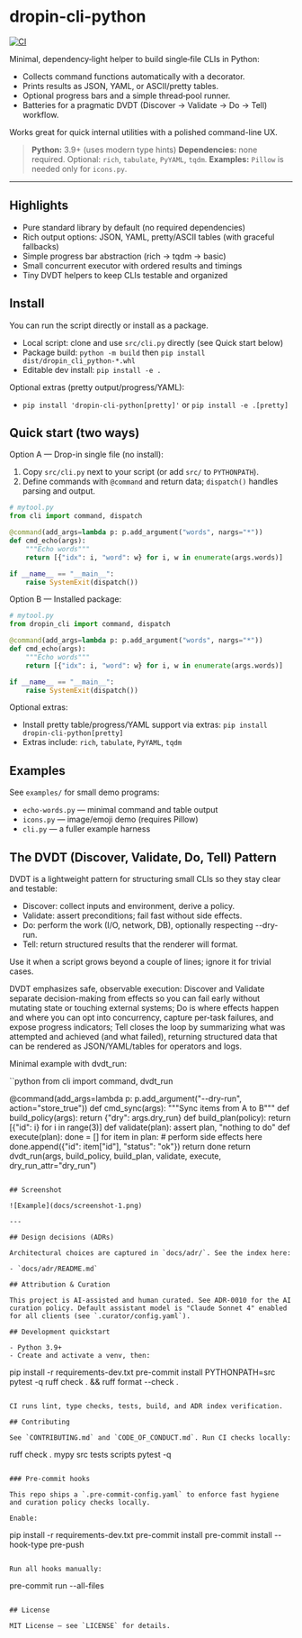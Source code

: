 # dropin-cli-python

[![CI](https://github.com/arturormk/dropin-cli-python/actions/workflows/ci.yml/badge.svg?branch=main)](https://github.com/arturormk/dropin-cli-python/actions/workflows/ci.yml)

Minimal, dependency‑light helper to build single‑file CLIs in Python:
- Collects command functions automatically with a decorator.
- Prints results as JSON, YAML, or ASCII/pretty tables.
- Optional progress bars and a simple thread‑pool runner.
- Batteries for a pragmatic DVDT (Discover → Validate → Do → Tell) workflow.

Works great for quick internal utilities with a polished command-line UX.

> **Python:** 3.9+ (uses modern type hints)
> **Dependencies:** none required. Optional: `rich`, `tabulate`, `PyYAML`, `tqdm`.
> **Examples:** `Pillow` is needed only for `icons.py`.

---

## Highlights

- Pure standard library by default (no required dependencies)
- Rich output options: JSON, YAML, pretty/ASCII tables (with graceful fallbacks)
- Simple progress bar abstraction (rich → tqdm → basic)
- Small concurrent executor with ordered results and timings
- Tiny DVDT helpers to keep CLIs testable and organized

## Install

You can run the script directly or install as a package.

- Local script: clone and use `src/cli.py` directly (see Quick start below)
- Package build: `python -m build` then `pip install dist/dropin_cli_python-*.whl`
- Editable dev install: `pip install -e .`

Optional extras (pretty output/progress/YAML):

- `pip install 'dropin-cli-python[pretty]'` or `pip install -e .[pretty]`

## Quick start (two ways)

Option A — Drop-in single file (no install):

1) Copy `src/cli.py` next to your script (or add `src/` to `PYTHONPATH`).
2) Define commands with `@command` and return data; `dispatch()` handles parsing and output.

````python
# mytool.py
from cli import command, dispatch

@command(add_args=lambda p: p.add_argument("words", nargs="*"))
def cmd_echo(args):
    """Echo words"""
    return [{"idx": i, "word": w} for i, w in enumerate(args.words)]

if __name__ == "__main__":
    raise SystemExit(dispatch())
`````

Option B — Installed package:

````python
# mytool.py
from dropin_cli import command, dispatch

@command(add_args=lambda p: p.add_argument("words", nargs="*"))
def cmd_echo(args):
    """Echo words"""
    return [{"idx": i, "word": w} for i, w in enumerate(args.words)]

if __name__ == "__main__":
    raise SystemExit(dispatch())
````

Optional extras:
- Install pretty table/progress/YAML support via extras: `pip install dropin-cli-python[pretty]`
- Extras include: `rich`, `tabulate`, `PyYAML`, `tqdm`

## Examples

See `examples/` for small demo programs:

- `echo-words.py` — minimal command and table output
- `icons.py` — image/emoji demo (requires Pillow)
- `cli.py` — a fuller example harness

## The DVDT (Discover, Validate, Do, Tell) Pattern

DVDT is a lightweight pattern for structuring small CLIs so they stay clear and testable:

- Discover: collect inputs and environment, derive a policy.
- Validate: assert preconditions; fail fast without side effects.
- Do: perform the work (I/O, network, DB), optionally respecting --dry-run.
- Tell: return structured results that the renderer will format.

Use it when a script grows beyond a couple of lines; ignore it for trivial cases.

DVDT emphasizes safe, observable execution: Discover and Validate separate decision-making from effects so you can fail early without mutating state or touching external systems; Do is where effects happen and where you can opt into concurrency, capture per-task failures, and expose progress indicators; Tell closes the loop by summarizing what was attempted and achieved (and what failed), returning structured data that can be rendered as JSON/YAML/tables for operators and logs.

Minimal example with dvdt_run:

``python
from cli import command, dvdt_run

@command(add_args=lambda p: p.add_argument("--dry-run", action="store_true"))
def cmd_sync(args):
    """Sync items from A to B"""
    def build_policy(args): return {"dry": args.dry_run}
    def build_plan(policy): return [{"id": i} for i in range(3)]
    def validate(plan): assert plan, "nothing to do"
    def execute(plan):
        done = []
        for item in plan:
            # perform side effects here
            done.append({"id": item["id"], "status": "ok"})
        return done
    return dvdt_run(args, build_policy, build_plan, validate, execute, dry_run_attr="dry_run")
```

## Screenshot

![Example](docs/screenshot-1.png)

---

## Design decisions (ADRs)

Architectural choices are captured in `docs/adr/`. See the index here:

- `docs/adr/README.md`

## Attribution & Curation

This project is AI-assisted and human curated. See ADR-0010 for the AI curation policy. Default assistant model is "Claude Sonnet 4" enabled for all clients (see `.curator/config.yaml`).

## Development quickstart

- Python 3.9+
- Create and activate a venv, then:

```
pip install -r requirements-dev.txt
pre-commit install
PYTHONPATH=src pytest -q
ruff check . && ruff format --check .
```

CI runs lint, type checks, tests, build, and ADR index verification.

## Contributing

See `CONTRIBUTING.md` and `CODE_OF_CONDUCT.md`. Run CI checks locally:

```
ruff check .
mypy src tests scripts
pytest -q
```

### Pre-commit hooks

This repo ships a `.pre-commit-config.yaml` to enforce fast hygiene and curation policy checks locally.

Enable:

```
pip install -r requirements-dev.txt
pre-commit install
pre-commit install --hook-type pre-push
```

Run all hooks manually:

```
pre-commit run --all-files
```

## License

MIT License — see `LICENSE` for details.
